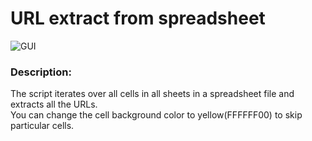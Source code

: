 # URL extract from spreadsheet
![GUI](https://imgur.com/a/eDeQlJC)
### Description:
The script iterates over all cells in all sheets in a spreadsheet file and extracts all the URLs.  
You can change the cell background color to yellow(FFFFFF00) to skip particular cells.
